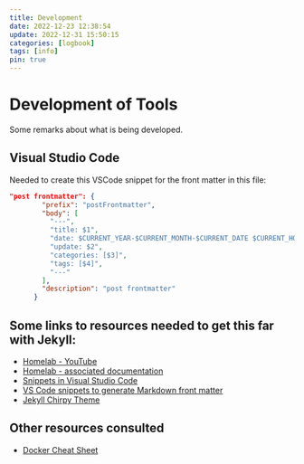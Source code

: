 ```yaml
---
title: Development 
date: 2022-12-23 12:38:54 
update: 2022-12-31 15:50:15
categories: [logbook]
tags: [info]
pin: true 
---
```


# Development of Tools

Some remarks about what is being developed.

## Visual Studio Code

Needed to create this VSCode snippet for the front matter in this file:

```json
"post frontmatter": {
		"prefix": "postFrontmatter",
		"body": [
		  "---",
		  "title: $1",
		  "date: $CURRENT_YEAR-$CURRENT_MONTH-$CURRENT_DATE $CURRENT_HOUR:$CURRENT_MINUTE:$CURRENT_SECOND",
		  "update: $2",
		  "categories: [$3]",
		  "tags: [$4]",
		  "---"
		],
		"description": "post frontmatter"
	  }

```

## Some links to resources needed to get this far with Jekyll:
 
 * [Homelab - YouTube](https://www.youtube.com/watch?v=F8iOU1ci19Q)
 * [Homelab - associated documentation](//https://docs.technotim.live/posts/jekyll-docs-site/)
 * [Snippets in Visual Studio Code](https://code.visualstudio.com/docs/editor/userdefinedsnippets#_create-your-own-snippets)
 * [VS Code snippets to generate Markdown front matter](https://dev.to/ceceliacreates/use-vs-code-snippets-to-generate-markdown-front-matter-fpc)
 * [Jekyll Chirpy Theme](https://chirpy.cotes.page/)

## Other resources consulted

 * [Docker Cheat Sheet](https://docs.docker.com/get-started/docker_cheatsheet.pdf)
